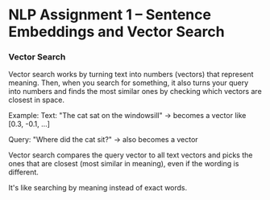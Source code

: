 # NLP Assignment 1 – Sentence Embeddings and Vector Search

### Vector Search
Vector search works by turning text into numbers (vectors) that represent meaning. Then, when you search for something, it also turns your query into numbers and finds the most similar ones by checking which vectors are closest in space.

Example:
Text: "The cat sat on the windowsill" → becomes a vector like [0.3, -0.1, ...]

Query: "Where did the cat sit?" → also becomes a vector

Vector search compares the query vector to all text vectors and picks the ones that are closest (most similar in meaning), even if the wording is different.

It's like searching by meaning instead of exact words.